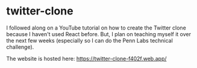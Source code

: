 # twitter-clone

I followed along on a YouTube tutorial on how to create the Twitter clone
because I haven't used React before. But, I plan on teaching myself it over the next
few weeks (especially so I can do the Penn Labs technical challenge). 

The website is hosted here: https://twitter-clone-f402f.web.app/
